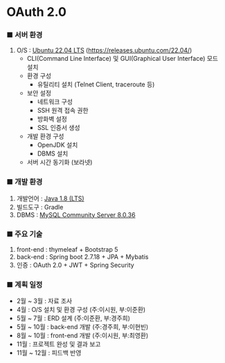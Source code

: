 # OAuth 2.0

### ■ 서버 환경
1. O/S : [Ubuntu 22.04 LTS](https://ubuntu.com/download/desktop) (https://releases.ubuntu.com/22.04/)
    - CLI(Command Line Interface) 및 GUI(Graphical User Interface) 모드 설치
    - 환경 구성 
        - 유틸리티 설치 (Telnet Client, traceroute 등)
    - 보안 설정
        - 네트워크 구성
        - SSH 원격 접속 권한
        - 방화벽 설정
        - SSL 인증서 생성
    - 개발 환경 구성
        - OpenJDK 설치
        - DBMS 설치
   - 서버 시간 동기화 (보라넷)

### ■ 개발 환경
1. 개발언어 : [Java 1.8 (LTS)](https://github.com/ojdkbuild/ojdkbuild)
2. 빌드도구 : Gradle
3. DBMS : [MySQL Community Server 8.0.36](https://dev.mysql.com/downloads/windows/installer/8.0.html)

### ■ 주요 기술
1. front-end : thymeleaf + Bootstrap 5
2. back-end : Spring boot 2.7.18 + JPA + Mybatis
3. 인증 : OAuth 2.0 + JWT + Spring Security

### ■ 계획 일정
- 2월 ~ 3월 : 자료 조사
- 4월 : O/S 설치 및 환경 구성 (주:이시원, 부:이준환)
- 5월 ~ 7월 : ERD 설계 (주:이준환, 부:경주희)
- 5월 ~ 10월 : back-end 개발 (주:경주희, 부:이현빈)
- 8월 ~ 10월 : front-end 개발 (주:이시원, 부:최영환)
- 11월 : 프로젝트 완성 및 결과 보고
- 11월 ~ 12월 : 피드백 반영

